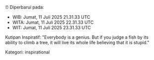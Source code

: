 ⏰ Diperbarui pada:
- WIB: Jumat, 11 Juli 2025 21.31.33 UTC
- WITA: Jumat, 11 Juli 2025 22.31.33 UTC
- WIT: Jumat, 11 Juli 2025 23.31.33 UTC

Kutipan Inspiratif:
"Everybody is a genius. But if you judge a fish by its ability to climb a tree, it will live its whole life believing that it is stupid."


Kategori: inspirational

